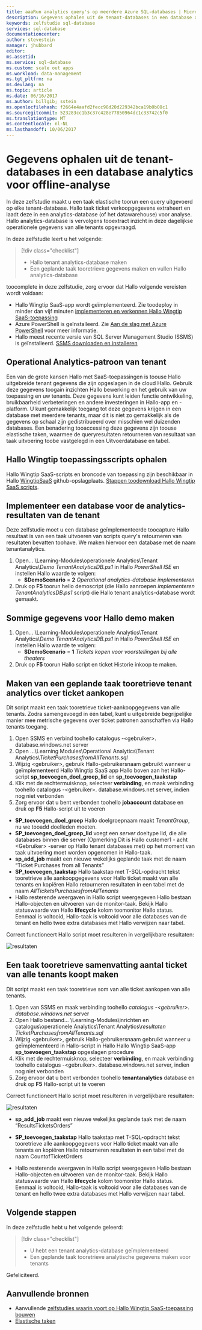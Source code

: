 ```yaml
---
title: aaaRun analytics query's op meerdere Azure SQL-databases | Microsoft Docs
description: Gegevens ophalen uit de tenant-databases in een database analytics voor offline-analyse
keywords: zelfstudie sql-database
services: sql-database
documentationcenter: 
author: stevestein
manager: jhubbard
editor: 
ms.assetid: 
ms.service: sql-database
ms.custom: scale out apps
ms.workload: data-management
ms.tgt_pltfrm: na
ms.devlang: na
ms.topic: article
ms.date: 06/16/2017
ms.author: billgib; sstein
ms.openlocfilehash: f2664e4aafd2fecc98d20d229342bca19b0b08c1
ms.sourcegitcommit: 523283cc1b3c37c428e77850964dc1c33742c5f0
ms.translationtype: MT
ms.contentlocale: nl-NL
ms.lasthandoff: 10/06/2017
---
```

# <a name="extract-data-from-tenant-databases-into-an-analytics-database-for-offline-analysis"></a>Gegevens ophalen uit de tenant-databases in een database analytics voor offline-analyse

In deze zelfstudie maakt u een taak elastische toorun een query uitgevoerd op elke tenant-database. Hallo taak ticket verkoopgegevens extraheert en laadt deze in een analytics-database (of het datawarehouse) voor analyse. Hallo analytics-database is vervolgens tooextract inzicht in deze dagelijkse operationele gegevens van alle tenants opgevraagd.


In deze zelfstudie leert u het volgende:

> [!div class="checklist"]
> * Hallo tenant analytics-database maken
> * Een geplande taak tooretrieve gegevens maken en vullen Hallo analytics-database

toocomplete in deze zelfstudie, zorg ervoor dat Hallo volgende vereisten wordt voldaan:

* Hallo Wingtip SaaS-app wordt geïmplementeerd. Zie toodeploy in minder dan vijf minuten [implementeren en verkennen Hallo Wingtip SaaS-toepassing](sql-database-saas-tutorial.md)
* Azure PowerShell is geïnstalleerd. Zie [Aan de slag met Azure PowerShell](https://docs.microsoft.com/powershell/azure/get-started-azureps) voor meer informatie.
* Hallo meest recente versie van SQL Server Management Studio (SSMS) is geïnstalleerd. [SSMS downloaden en installeren](https://docs.microsoft.com/sql/ssms/download-sql-server-management-studio-ssms)

## <a name="tenant-operational-analytics-pattern"></a>Operational Analytics-patroon van tenant

Een van de grote kansen Hallo met SaaS-toepassingen is toouse Hallo uitgebreide tenant gegevens die zijn opgeslagen in de cloud Hallo. Gebruik deze gegevens toogain inzichten Hallo bewerking en het gebruik van uw toepassing en uw tenants. Deze gegevens kunt leiden functie ontwikkeling, bruikbaarheid verbeteringen en andere investeringen in Hallo-app en -platform. U kunt gemakkelijk toegang tot deze gegevens krijgen in een database met meerdere tenants, maar dit is niet zo gemakkelijk als de gegevens op schaal zijn gedistribueerd over misschien wel duizenden databases. Een benadering tooaccessing deze gegevens zijn toouse elastische taken, waarmee de queryresultaten retourneren van resultaat van taak uitvoering toobe vastgelegd in een Uitvoerdatabase en tabel.

## <a name="get-hello-wingtip-application-scripts"></a>Hallo Wingtip toepassingsscripts ophalen

Hallo Wingtip SaaS-scripts en broncode van toepassing zijn beschikbaar in Hallo [WingtipSaaS](https://github.com/Microsoft/WingtipSaaS) github-opslagplaats. [Stappen toodownload Hallo Wingtip SaaS scripts](sql-database-wtp-overview.md#download-and-unblock-the-wingtip-saas-scripts).

## <a name="deploy-a-database-for-tenant-analytics-results"></a>Implementeer een database voor de analytics-resultaten van de tenant

Deze zelfstudie moet u een database geïmplementeerde toocapture Hallo resultaat is van een taak uitvoeren van scripts query's retourneren van resultaten bevatten toohave. We maken hiervoor een database met de naam tenantanalytics.

1. Open... \\Learning-Modules\\operationele Analytics\\Tenant Analytics\\*Demo TenantAnalyticsDB.ps1* in Hallo *PowerShell ISE* en instellen Hallo waarde te volgen:
   * **$DemoScenario** = **2** *Operational analytics-database implementeren*
1. Druk op **F5** toorun hello demoscript (die Hallo aanroepen *implementeren TenantAnalyticsDB.ps1* script) die Hallo tenant analytics-database wordt gemaakt.

## <a name="create-some-data-for-hello-demo"></a>Sommige gegevens voor Hallo demo maken

1. Open... \\Learning-Modules\\operationele Analytics\\Tenant Analytics\\*Demo TenantAnalyticsDB.ps1* in Hallo *PowerShell ISE* en instellen Hallo waarde te volgen:
   * **$DemoScenario** = **1** *Tickets kopen voor voorstellingen bij alle theaters*
1. Druk op **F5** toorun Hallo script en ticket Historie inkoop te maken.


## <a name="create-a-scheduled-job-tooretrieve-tenant-analytics-about-ticket-purchases"></a>Maken van een geplande taak tooretrieve tenant analytics over ticket aankopen

Dit script maakt een taak tooretrieve ticket-aankoopgegevens van alle tenants. Zodra samengevoegd in één tabel, kunt u uitgebreide begrijpelijke manier mee metrische gegevens over ticket patronen aanschaffen via Hallo tenants toegang.

1. Open SSMS en verbind toohello catalogus -&lt;gebruiker&gt;. database.windows.net server
1. Open ...\\Learning Modules\\Operational Analytics\\Tenant Analytics\\*TicketPurchasesfromAllTenants.sql*
1. Wijzig &lt;gebruiker&gt;, gebruik Hallo-gebruikersnaam gebruikt wanneer u geïmplementeerd Hallo Wingtip SaaS app Hallo boven aan het Hallo-script **sp\_toevoegen\_doel\_groep\_lid** en **sp\_toevoegen\_taakstap**
1. Klik met de rechtermuisknop, selecteer **verbinding**, en maak verbinding toohello catalogus -&lt;gebruiker&gt;. database.windows.net server, indien nog niet verbonden
1. Zorg ervoor dat u bent verbonden toohello **jobaccount** database en druk op **F5** Hallo-script uit te voeren

* **SP\_toevoegen\_doel\_groep** Hallo doelgroepnaam maakt *TenantGroup*, nu we tooadd doelleden moeten.
* **SP\_toevoegen\_doel\_groep\_lid** voegt een *server* doeltype lid, die alle databases binnen die server (Opmerking Dit is Hallo customer1 - acht &lt;Gebruiker&gt; -server op Hallo tenant databases met) op het moment van taak uitvoering moet worden opgenomen in Hallo-taak.
* **sp\_add\_job** maakt een nieuwe wekelijks geplande taak met de naam “Ticket Purchases from all Tenants”
* **SP\_toevoegen\_taakstap** Hallo taakstap met T-SQL-opdracht tekst tooretrieve alle aankoopgegevens voor Hallo ticket maakt van alle tenants en kopiëren Hallo retourneren resultaten in een tabel met de naam  *AllTicketsPurchasesfromAllTenants*
* Hallo resterende weergaven in Hallo script weergegeven Hallo bestaan Hallo-objecten en uitvoeren van de monitor-taak. Bekijk Hallo statuswaarde van Hallo **lifecycle** kolom toomonitor Hallo status. Eenmaal is voltooid, Hallo-taak is voltooid voor alle databases van de tenant en hello twee extra databases met Hallo verwijzen naar tabel.

Correct functioneert Hallo script moet resulteren in vergelijkbare resultaten:

![resultaten](media/sql-database-saas-tutorial-tenant-analytics/ticket-purchases-job.png)

## <a name="create-a-job-tooretrieve-a-summary-count-of-ticket-purchases-from-all-tenants"></a>Een taak tooretrieve samenvatting aantal ticket van alle tenants koopt maken

Dit script maakt een taak tooretrieve som van alle ticket aankopen van alle tenants.

1. Open van SSMS en maak verbinding toohello *catalogus -&lt;gebruiker&gt;. database.windows.net* server
1. Open Hallo bestand... \\Learning-Modules\\inrichten en catalogus\\operationele Analytics\\Tenant Analytics\\*resultaten TicketPurchasesfromAllTenants.sql*
1. Wijzig &lt;gebruiker&gt;, gebruik Hallo-gebruikersnaam gebruikt wanneer u geïmplementeerd in Hallo-script in Hallo Hallo Wingtip SaaS-app **sp\_toevoegen\_taakstap** opgeslagen procedure
1. Klik met de rechtermuisknop, selecteer **verbinding**, en maak verbinding toohello catalogus -&lt;gebruiker&gt;. database.windows.net server, indien nog niet verbonden
1. Zorg ervoor dat u bent verbonden toohello **tenantanalytics** database en druk op **F5** Hallo-script uit te voeren

Correct functioneert Hallo script moet resulteren in vergelijkbare resultaten:

![resultaten](media/sql-database-saas-tutorial-tenant-analytics/total-sales.png)



* **sp\_add\_job** maakt een nieuwe wekelijks geplande taak met de naam “ResultsTicketsOrders”

* **SP\_toevoegen\_taakstap** Hallo taakstap met T-SQL-opdracht tekst tooretrieve alle aankoopgegevens voor Hallo ticket maakt van alle tenants en kopiëren Hallo retourneren resultaten in een tabel met de naam CountofTicketOrders

* Hallo resterende weergaven in Hallo script weergegeven Hallo bestaan Hallo-objecten en uitvoeren van de monitor-taak. Bekijk Hallo statuswaarde van Hallo **lifecycle** kolom toomonitor Hallo status. Eenmaal is voltooid, Hallo-taak is voltooid voor alle databases van de tenant en hello twee extra databases met Hallo verwijzen naar tabel.


## <a name="next-steps"></a>Volgende stappen

In deze zelfstudie hebt u het volgende geleerd:

> [!div class="checklist"]
> * U hebt een tenant analytics-database geïmplementeerd
> * Een geplande taak tooretrieve analytische gegevens maken voor tenants

Gefeliciteerd.

## <a name="additional-resources"></a>Aanvullende bronnen

* Aanvullende [zelfstudies waarin voort op Hallo Wingtip SaaS-toepassing bouwen](sql-database-wtp-overview.md#sql-database-wingtip-saas-tutorials)
* [Elastische taken](sql-database-elastic-jobs-overview.md)
